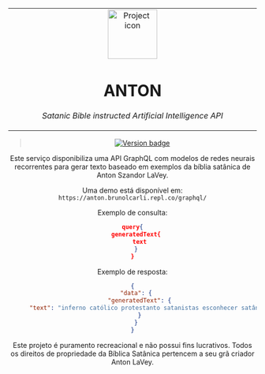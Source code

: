 <table align="center"><tr><td align="center" width="9999">

<img src="https://rlv.zcache.com.br/camiseta_t_shirt_do_retrato_de_anton_lavey-r5f62938dcec84f84ac776abf42ff0fac_k21au_307.jpg?rvtype=content" align="center" width="100" alt="Project icon">

# ANTON

*Satanic Bible instructed Artificial Intelligence API*
</td></tr>

</table>    

<div align="center">

> [![Version badge](https://img.shields.io/badge/version-0.0.1-silver.svg)]()


Este serviço disponibiliza uma API GraphQL com modelos de redes neurais recorrentes para gerar texto baseado em exemplos da bíblia satânica de Anton Szandor LaVey.

Uma demo está disponível em: `https://anton.brunolcarli.repl.co/graphql/`

Exemplo de consulta:


```json
query{
  generatedText{
    text
  }
}
```

Exemplo de resposta:

```json
{
  "data": {
    "generatedText": {
      "text": "inferno católico protestanto satanistas esconhecer satânico sente ondo terrdivedo umo pessoa feverente reques seun condado maprender ser dausadisar diveriades"
    }
  }
}
```


Este projeto é puramento recreacional e não possui fins lucrativos. Todos os direitos de propriedade da Bíblica Satânica pertencem a seu grã criador Anton LaVey.